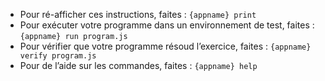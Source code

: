  - Pour ré-afficher ces instructions, faites : `{appname} print`
 - Pour exécuter votre programme dans un environnement de test, faites : `{appname} run program.js`
 - Pour vérifier que votre programme résoud l’exercice, faites : `{appname} verify program.js`
 - Pour de l’aide sur les commandes, faites : `{appname} help`

